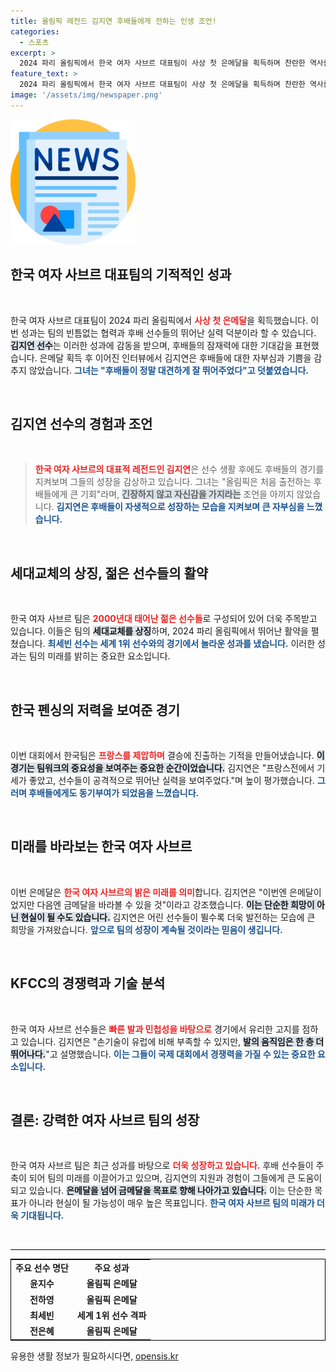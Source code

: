 ```yaml
---
title: 올림픽 레전드 김지연 후배들에게 전하는 인생 조언!
categories:
  - 스포츠
excerpt: >
  2024 파리 올림픽에서 한국 여자 사브르 대표팀이 사상 첫 은메달을 획득하며 찬란한 역사를 썼다! 후배들의 놀라운 활약에 감격한 레전드 김지연은 다음엔 금메달도 충분히 가능하다고 기대감을 표했다.
feature_text: >
  2024 파리 올림픽에서 한국 여자 사브르 대표팀이 사상 첫 은메달을 획득하며 찬란한 역사를 썼다! 후배들의 놀라운 활약에 감격한 레전드 김지연은 다음엔 금메달도 충분히 가능하다고 기대감을 표했다.
image: '/assets/img/newspaper.png'
---
```


<p><img src="/assets/img/newspaper.png" alt="kimp 속보" /></p>

<h2 data-ke-size="size26">한국 여자 사브르 대표팀의 기적적인 성과</h2>

<p data-ke-size="size16">&nbsp;</p>

<p>한국 여자 사브르 대표팀이 2024 파리 올림픽에서 <b><span style="color: #ee2323;">사상 첫 은메달</span></b>을 획득했습니다. 이번 성과는 팀의 빈틈없는 협력과 후배 선수들의 뛰어난 실력 덕분이라 할 수 있습니다. <b><span style="background-color: #21538527;">김지연 선수</span></b>는 이러한 성과에 감동을 받으며, 후배들의 잠재력에 대한 기대감을 표현했습니다. 은메달 획득 후 이어진 인터뷰에서 김지연은 후배들에 대한 자부심과 기쁨을 감추지 않았습니다. <b><span style="color: #1a5490;">그녀는 "후배들이 정말 대견하게 잘 뛰어주었다"고 덧붙였습니다.</span></b> </p>

<p data-ke-size="size16">&nbsp;</p>

<h2 data-ke-size="size26">김지연 선수의 경험과 조언</h2>

<p data-ke-size="size16">&nbsp;</p>

<blockquote>
<b><span style="color: #ee2323;">한국 여자 사브르의 대표적 레전드인 김지연</span></b>은 선수 생활 후에도 후배들의 경기를 지켜보며 그들의 성장을 감상하고 있습니다. 그녀는 "올림픽은 처음 출전하는 후배들에게 큰 기회"라며, <b><span style="background-color: #21538527;">긴장하지 않고 자신감을 가지라는</span></b> 조언을 아끼지 않았습니다. <b><span style="color: #1a5490;">김지연은 후배들이 자생적으로 성장하는 모습을 지켜보며 큰 자부심을 느꼈습니다.</span></b>
</blockquote>

<p data-ke-size="size16">&nbsp;</p>

<h2 data-ke-size="size26">세대교체의 상징, 젊은 선수들의 활약</h2>

<p data-ke-size="size16">&nbsp;</p>

<p>한국 여자 사브르 팀은 <b><span style="color: #ee2323;">2000년대 태어난 젊은 선수들</span></b>로 구성되어 있어 더욱 주목받고 있습니다. 이들은 팀의 <b><span style="background-color: #21538527;">세대교체를 상징</span></b>하며, 2024 파리 올림픽에서 뛰어난 활약을 펼쳤습니다. <b><span style="color: #1a5490;">최세빈 선수는 세계 1위 선수와의 경기에서 놀라운 성과를 냈습니다.</span></b> 이러한 성과는 팀의 미래를 밝히는 중요한 요소입니다.</p>

<p data-ke-size="size16">&nbsp;</p>

<h2 data-ke-size="size26">한국 펜싱의 저력을 보여준 경기</h2>

<p data-ke-size="size16">&nbsp;</p>

<p>이번 대회에서 한국팀은 <b><span style="color: #ee2323;">프랑스를 제압하며</span></b> 결승에 진출하는 기적을 만들어냈습니다. <b><span style="background-color: #21538527;">이 경기는 팀워크의 중요성을 보여주는 중요한 순간이었습니다.</span></b> 김지연은 "프랑스전에서 기세가 좋았고, 선수들이 공격적으로 뛰어난 실력을 보여주었다."며 높이 평가했습니다. <b><span style="color: #1a5490;">그러며 후배들에게도 동기부여가 되었음을 느꼈습니다.</span></b> </p>

<p data-ke-size="size16">&nbsp;</p>

<h2 data-ke-size="size26">미래를 바라보는 한국 여자 사브르</h2>

<p data-ke-size="size16">&nbsp;</p>

<p>이번 은메달은 <b><span style="color: #ee2323;">한국 여자 사브르의 밝은 미래를 의미</span></b>합니다. 김지연은 "이번엔 은메달이었지만 다음엔 금메달을 바라볼 수 있을 것"이라고 강조했습니다. <b><span style="background-color: #21538527;">이는 단순한 희망이 아닌 현실이 될 수도 있습니다.</span></b> 김지연은 어린 선수들이 뛸수록 더욱 발전하는 모습에 큰 희망을 가져왔습니다. <b><span style="color: #1a5490;">앞으로 팀의 성장이 계속될 것이라는 믿음이 생깁니다.</span></b></p>

<p data-ke-size="size16">&nbsp;</p>

<h2 data-ke-size="size26">KFCC의 경쟁력과 기술 분석</h2>

<p data-ke-size="size16">&nbsp;</p>

<p>한국 여자 사브르 선수들은 <b><span style="color: #ee2323;">빠른 발과 민첩성을 바탕으로</span></b> 경기에서 유리한 고지를 점하고 있습니다. 김지연은 "손기술이 유럽에 비해 부족할 수 있지만, <b><span style="background-color: #21538527;">발의 움직임은 한 층 더 뛰어나다.</span></b>"고 설명했습니다. <b><span style="color: #1a5490;">이는 그들이 국제 대회에서 경쟁력을 가질 수 있는 중요한 요소입니다.</span></b></p>

<p data-ke-size="size16">&nbsp;</p>

<h2 data-ke-size="size26">결론: 강력한 여자 사브르 팀의 성장</h2>

<p data-ke-size="size16">&nbsp;</p>

<p>한국 여자 사브르 팀은 최근 성과를 바탕으로 <b><span style="color: #ee2323;">더욱 성장하고 있습니다.</span></b> 후배 선수들이 주축이 되어 팀의 미래를 이끌어가고 있으며, 김지연의 지원과 경험이 그들에게 큰 도움이 되고 있습니다. <b><span style="background-color: #21538527;">은메달을 넘어 금메달을 목표로 향해 나아가고 있습니다.</span></b> 이는 단순한 목표가 아니라 현실이 될 가능성이 매우 높은 목표입니다. <b><span style="color: #1a5490;">한국 여자 사브르 팀의 미래가 더욱 기대됩니다.</span></b></p>

<p data-ke-size="size16">&nbsp;</p> 

<hr style="height: 1px; background-color:black;"/>

<table style="width: 100%; border: 1px solid black;">
    <tr>
        <td style="text-align: center; height: 17px;"><b>주요 선수 명단</b></td>
        <td style="text-align: center; height: 17px;"><b>주요 성과</b></td>
    </tr>
    <tr>
        <td style="text-align: center; height: 17px;"><b>윤지수</b></td>
        <td style="text-align: center; height: 17px;"><b>올림픽 은메달</b></td>
    </tr>
    <tr>
        <td style="text-align: center; height: 17px;"><b>전하영</b></td>
        <td style="text-align: center; height: 17px;"><b>올림픽 은메달</b></td>
    </tr>
    <tr>
        <td style="text-align: center; height: 17px;"><b>최세빈</b></td>
        <td style="text-align: center; height: 17px;"><b>세계 1위 선수 격파</b></td>
    </tr>
    <tr>
        <td style="text-align: center; height: 17px;"><b>전은혜</b></td>
        <td style="text-align: center; height: 17px;"><b>올림픽 은메달</b></td>
    </tr>
</table>
유용한 생활 정보가 필요하시다면, <a href="https://opensis.kr" rel="dofollow">opensis.kr</a>


